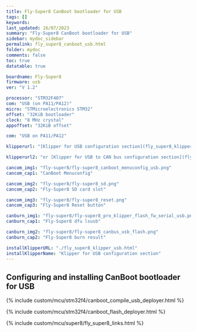 ```yaml
---
title: Fly-Super8 CanBoot bootloader for USB
tags: []
keywords: 
last_updated: 16/07/2023
summary: "Fly-Super8 CanBoot bootloader for USB"
sidebar: mydoc_sidebar
permalink: fly_super8_canboot_usb.html
folder: mydoc
comments: false
toc: true
datatable: true

boardname: Fly-Super8
firmware: usb
ver: "V 1.2" 

processor: "STM32F407"
com: "USB (on PA11/PA12)"
micro: "STMicroelectronics STM32"
offset: "32KiB bootloader"
clock: "8 MHz crystal"
appoffset: "32KiB offset"

com: "USB on PA11/PA12"

klipperurl: "[Klipper for USB configuration section](fly_super8_klipper_usb.html)"

klipperurl2: "or [Klipper for USB to CAN bus configuration section](fly_super8_klipper_usbtocan.html)"

cancom_img1: "fly-super8/fly-super8_canboot_menuconfig_usb.png"
cancom_cap1: "CanBoot Menuconfig"

cancom_img2: "fly-super8/fly-super8_sd.png"
cancom_cap2: "Fly-Super8 SD card slot"

cancom_img3: "fly-super8/fly-super8_reset.png"
cancom_cap3: "Fly-Super8 Reset button"

canburn_img1: "fly-super8/fly-super8_pro_klipper_flash_fw_serial_usb.png"
canburn_cap1: "Fly-Super8 dfu lsusb"

canburn_img2: "fly-super8/fly-super8_canbus_usb_flash.png"
canburn_cap2: "Fly-Super8 burn result"

installKlipperURL: "./fly_super8_klipper_usb.html"
installKlipperName: "Klipper for USB configuration section"
---
```


## Configuring and installing CanBoot bootloader for USB

{% include custom/mcu/stm32f4/canboot_compile_usb_deployer.html %}

{% include custom/mcu/stm32f4/canboot_flash_deployer.html %}

{% include custom/mcu/super8/fly_super8_links.html %}

